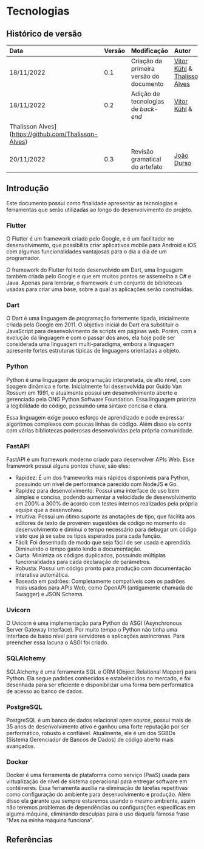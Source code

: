 # Tecnologias

## Histórico de versão

| Data       | Versão | Modificação                              | Autor                                                                                                                                                                |
| :--------- | :----- | :--------------------------------------- | :------------------------------------------------------------------------------------------------------------------------------------------------------------------- |
| 18/11/2022 | 0.1    | Criação da primeira versão do documento  | [Vitor Kühl](https://github.com/vitorekr) & [Thalisson Alves](https://github.com/Thalisson-Alves) |
| 18/11/2022 | 0.2    | Adição de tecnologias de _back-end_  | [Vitor Kühl](https://github.com/vitorekr) & 
Thalisson Alves](https://github.com/Thalisson-Alves) |
 20/11/2022 | 0.3    | Revisão gramatical do artefato | [João Durso](https://github.com/jvsdurso)| 

## Introdução

Este documento possui como finalidade apresentar as tecnologias e ferramentas que serão utilizadas ao longo do desenvolvimento do projeto.

### Flutter

O Flutter é um framework criado pelo Google, e é um facilitador no desenvolvimento, que possibilita criar aplicativos mobile para Android e iOS com algumas funcionalidades vantajosas para o dia a dia de um programador.

O framework do Flutter foi todo desenvolvido em Dart, uma linguagem também criada pelo Google e que em muitos pontos se assemelha a C# e Java. Apenas para lembrar, o framework é um conjunto de bibliotecas usadas para criar uma base, sobre a qual as aplicações serão construídas.

### Dart

O Dart é uma linguagem de programação fortemente tipada, inicialmente criada pela Google em 2011. O objetivo inicial do Dart era substituir o JavaScript para desenvolvimento de scripts em páginas web. Porém, com a evolução da linguagem e com o passar dos anos, ela hoje pode ser considerada uma linguagem multi-paradigma, embora a linguagem apresente fortes estruturas típicas de linguagens orientadas a objeto.

### Python

Python é uma linguagem de programação interpretada, de alto nível, com tipagem dinâmica e forte. Inicialmente foi desenvolvida por Guido Van Rossum em 1991, e atualmente possui um desenvolvimento aberto e gerenciado pela ONG Python Software Foundation. Essa linguagem prioriza a legibilidade do código, possuindo uma sintaxe concisa e clara.

Essa linguagem exige pouco esforço de aprendizado e pode expressar algoritmos complexos com poucas linhas de código. Além disso ela conta com várias bibliotecas poderosas desenvolvidas pela própria comunidade.

### FastAPI

FastAPI é um framework moderno criado para desenvolver APIs Web. Esse framework possui alguns pontos chave, são eles:

- Rapidez: É um dos frameworks mais rápidos disponíveis para Python, possuindo um nível de performance parecido com NodeJS e Go.
- Rapidez para desenvolvimento: Possui uma interface de uso bem simples e concisa, podendo aumentar a velocidade de desenvolvimento em 200% a 300% de acordo com testes internos realizados pela própria equipe que a desenvolveu.
- Intuitiva: Possui um ótimo suporte às anotações de tipo, que facilita aos editores de texto de proverem sugestões de código no momento do desenvolvimento e diminui o tempo necessário para debugar um código visto que já se sabe os tipos esperados para cada função.
- Fácil: Foi desenhada de modo que seja fácil de ser usada e aprendida. Diminuindo o tempo gasto lendo a documentação.
- Curta: Minimiza os códigos duplicados, possuindo múltiplas funcionalidades para cada declaração de parâmetros.
- Robusta: Possui um código pronto para produção com documentação interativa automática.
- Baseada em padrões: Completamente compatíveis com os padrões mais usados para APIs Web, como OpenAPI (antigamente chamada de Swagger) e JSON Schema.

### Uvicorn

O Uvicorn é uma implementação para Python do ASGI (Asynchronous Server Gateway Interface). Por muito tempo o Python não tinha uma interface de baixo nível para servidores e aplicações assíncronas. Para preencher essa lacuna o ASGI foi criado.

### SQLAlchemy

SQLAlchemy é uma ferramenta SQL e ORM (Object Relational Mapper) para Python. Ela segue padrões conhecidos e estabelecidos no mercado, e foi desenhada para ser eficiente e disponibilizar uma forma bem performática de acesso ao banco de dados.

### PostgreSQL

PostgreSQL é um banco de dados relacional _open source_, possui mais de 35 anos de desenvolvimento ativo e ganhou uma forte reputação por ser performático, robusto e confiável. Atualmente, ele é um dos SGBDs (Sistema Gerenciador de Bancos de Dados) de código aberto mais avançados.

### Docker

Docker é uma ferramenta de plataforma como serviço (PaaS) usada para virtualização de nível de sistema operacional para entregar software em contêineres. Essa ferramenta auxilia na eliminação de tarefas repetitivas como configuração do ambiente para desenvolvimento e produção. Além disso ela garante que sempre estaremos usando o mesmo ambiente, assim não teremos problemas de dependências ou configurações específicas em alguma máquina, eliminando desculpas para o uso daquela famosa frase "Mas na minha máquina funciona".

<!---## Conclusão

Após reuniões e discussões internas, chegamos na conclusão de que as tecnologias acima serão utilizadas no processo de desenvolvimento do projeto. Porém, não é descartado possíveis mudanças que venham a serem propostas antes do começo do desenvolvimento.
--->

## Referências

> 